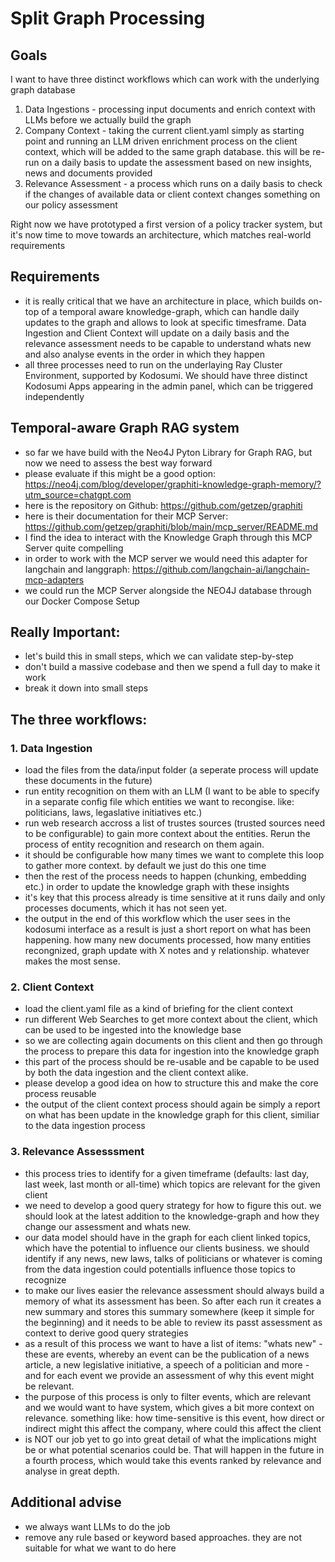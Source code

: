 # Split Graph Processing

## Goals
I want to have three distinct workflows which can work with the underlying graph database
1. Data Ingestions - processing input documents and enrich context with LLMs before we actually build the graph
2. Company Context - taking the current client.yaml simply as starting point and running an LLM driven enrichment process on the client context, which will be added to the same graph database. this will be re-run on a daily basis to update the assessment based on new insights, news and documents provided
3. Relevance Assessment - a process which runs on a daily basis to check if the changes of available data or client context changes something on our policy assessment

Right now we have prototyped a first version of a policy tracker system, but it's now time to move towards an architecture, which matches real-world requirements

## Requirements
- it is really critical that we have an architecture in place, which builds on-top of a temporal aware knowledge-graph, which can handle daily updates to the graph and allows to look at specific timesframe. Data Ingestion and Client Context will update on a daily basis and the relevance assessment needs to be capable to understand whats new and also analyse events in the order in which they happen
- all three processes need to run on the underlaying Ray Cluster Environment, supported by Kodosumi. We should have three distinct Kodosumi Apps appearing in the admin panel, which can be triggered independently

## Temporal-aware Graph RAG system
- so far we have build with the Neo4J Pyton Library for Graph RAG, but now we need to assess the best way forward
- please evaluate if this might be a good option: https://neo4j.com/blog/developer/graphiti-knowledge-graph-memory/?utm_source=chatgpt.com
- here is the repository on Github: https://github.com/getzep/graphiti
- here is their documentation for their MCP Server: https://github.com/getzep/graphiti/blob/main/mcp_server/README.md
- I find the idea to interact with the Knowledge Graph through this MCP Server quite compelling
- in order to work with the MCP server we would need this adapter for langchain and langgraph: https://github.com/langchain-ai/langchain-mcp-adapters
- we could run the MCP Server alongside the NEO4J database through our Docker Compose Setup

## Really Important:
- let's build this in small steps, which we can validate step-by-step
- don't build a massive codebase and then we spend a full day to make it work
- break it down into small steps

## The three workflows:

### 1. Data Ingestion
- load the files from the data/input folder (a seperate process will update these documents in the future)
- run entity recognition on them with an LLM (I want to be able to specify in a separate config file which entities we want to recongise. like: politicians, laws, legaslative initiatives etc.)
- run web research accross a list of trustes sources (trusted sources need to be configurable) to gain more context about the entities. Rerun the process of entity recognition and research on them again.
- it should be configurable how many times we want to complete this loop to gather more context. by default we just do this one time
- then the rest of the process needs to happen (chunking, embedding etc.) in order to update the knowledge graph with these insights
- it's key that this process already is time sensitive at it runs daily and only processes documents, which it has not seen yet. 
- the output in the end of this workflow which the user sees in the kodosumi interface as a result is just a short report on what has been happening. how many new documents processed, how many entities recongnized, graph update with X notes and y relationship. whatever makes the most sense.

### 2. Client Context
- load the client.yaml file as a kind of briefing for the client context
- run different Web Searches to get more context about the client, which can be used to be ingested into the knowledge base
- so we are collecting again documents on this client and then go through the process to prepare this data for ingestion into the knowledge graph
- this part of the process should be re-usable and be capable to be used by both the data ingestion and the client context alike.
- please develop a good idea on how to structure this and make the core process reusable
- the output of the client context process should again be simply a report on what has been update in the knowledge graph for this client, similiar to the data ingestion process

### 3. Relevance Assesssment
- this process tries to identify for a given timeframe (defaults: last day, last week, last month or all-time) which topics are relevant for the given client
- we need to develop a good query strategy for how to figure this out. we should look at the latest addition to the knowledge-graph and how they change our assessment and whats new.
- our data model should have in the graph for each client linked topics, which have the potential to influence our clients business. we should identify if any news, new laws, talks of politicians or whatever is coming from the data ingestion could potentialls influence those topics to recognize
- to make our lives easier the relevance assessment should always build a memory of what its assessment has been. So after each run it creates a new summary and stores this summary somewhere (keep it simple for the beginning) and it needs to be able to review its passt assessment as context to derive good query strategies
- as a result of this process we want to have a list of items: "whats new" - these are events, whereby an event can be the publication of a news article, a new legislative initiative, a speech of a politician and more - and for each event we provide an assessment of why this event might be relevant.
- the purpose of this process is only to filter events, which are relevant and we would want to have system, which gives a bit more context on relevance. something like: how time-sensitive is this event, how direct or indirect might this affect the company, where could this affect the client
- is NOT our job yet to go into great detail of what the implications might be or what potential scenarios could be. That will happen in the future in a fourth process, which would take this events ranked by relevance and analyse in great depth.

## Additional advise
- we always want LLMs to do the job
- remove any rule based or keyword based approaches. they are not suitable for what we want to do here
